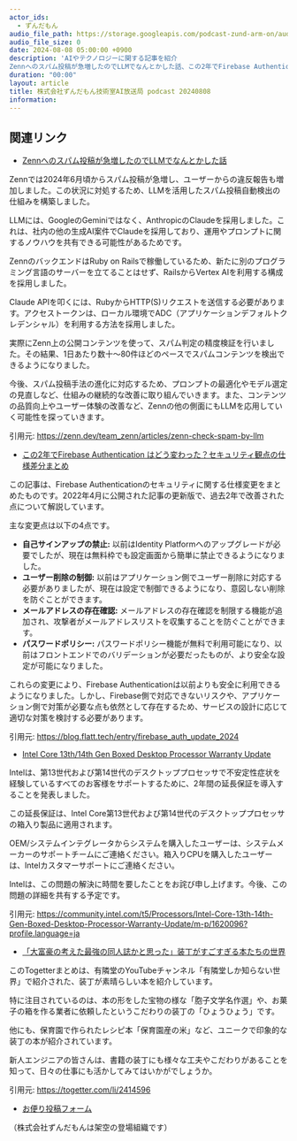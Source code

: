 ```yaml
---
actor_ids:
  - ずんだもん
audio_file_path: https://storage.googleapis.com/podcast-zund-arm-on/audio/株式会社ずんだもん技術室AI放送局_podcast_20240808.mp3
audio_file_size: 0
date: 2024-08-08 05:00:00 +0900
description: 'AIやテクノロジーに関する記事を紹介  
Zennへのスパム投稿が急増したのでLLMでなんとかした話、この2年でFirebase Authentication はどう変わった？セキュリティ観点の仕様差分まとめ、Intel Core 13th/14th Gen Boxed Desktop Processor Warranty Update、「大富豪の考えた最強の同人誌かと思った」装丁がすごすぎる本たちの世界'
duration: "00:00"
layout: article
title: 株式会社ずんだもん技術室AI放送局 podcast 20240808
information: 
---
```


## 関連リンク


- [Zennへのスパム投稿が急増したのでLLMでなんとかした話](https://zenn.dev/team_zenn/articles/zenn-check-spam-by-llm)  


Zennでは2024年6月頃からスパム投稿が急増し、ユーザーからの違反報告も増加しました。この状況に対処するため、LLMを活用したスパム投稿自動検出の仕組みを構築しました。

LLMには、GoogleのGeminiではなく、AnthropicのClaudeを採用しました。これは、社内の他の生成AI案件でClaudeを採用しており、運用やプロンプトに関するノウハウを共有できる可能性があるためです。

ZennのバックエンドはRuby on Railsで稼働しているため、新たに別のプログラミング言語のサーバーを立てることはせず、RailsからVertex AIを利用する構成を採用しました。

Claude APIを叩くには、RubyからHTTP(S)リクエストを送信する必要があります。アクセストークンは、ローカル環境でADC（アプリケーションデフォルトクレデンシャル）を利用する方法を採用しました。

実際にZenn上の公開コンテンツを使って、スパム判定の精度検証を行いました。その結果、1日あたり数十〜80件ほどのペースでスパムコンテンツを検出できるようになりました。

今後、スパム投稿手法の進化に対応するため、プロンプトの最適化やモデル選定の見直しなど、仕組みの継続的な改善に取り組んでいきます。また、コンテンツの品質向上やユーザー体験の改善など、Zennの他の側面にもLLMを応用していく可能性を探っていきます。


引用元: https://zenn.dev/team_zenn/articles/zenn-check-spam-by-llm


- [この2年でFirebase Authentication はどう変わった？セキュリティ観点の仕様差分まとめ](https://blog.flatt.tech/entry/firebase_auth_update_2024)  


この記事は、Firebase Authenticationのセキュリティに関する仕様変更をまとめたものです。2022年4月に公開された記事の更新版で、過去2年で改善された点について解説しています。

主な変更点は以下の4点です。

* **自己サインアップの禁止:**  以前はIdentity Platformへのアップグレードが必要でしたが、現在は無料枠でも設定画面から簡単に禁止できるようになりました。
* **ユーザー削除の制御:**  以前はアプリケーション側でユーザー削除に対応する必要がありましたが、現在は設定で制御できるようになり、意図しない削除を防ぐことができます。
* **メールアドレスの存在確認:**  メールアドレスの存在確認を制限する機能が追加され、攻撃者がメールアドレスリストを収集することを防ぐことができます。
* **パスワードポリシー:**  パスワードポリシー機能が無料で利用可能になり、以前はフロントエンドでのバリデーションが必要だったものが、より安全な設定が可能になりました。

これらの変更により、Firebase Authenticationは以前よりも安全に利用できるようになりました。しかし、Firebase側で対応できないリスクや、アプリケーション側で対策が必要な点も依然として存在するため、サービスの設計に応じて適切な対策を検討する必要があります。

引用元: https://blog.flatt.tech/entry/firebase_auth_update_2024


- [Intel Core 13th/14th Gen Boxed Desktop Processor Warranty Update](https://community.intel.com/t5/Processors/Intel-Core-13th-14th-Gen-Boxed-Desktop-Processor-Warranty-Update/m-p/1620096?profile.language=ja)  


Intelは、第13世代および第14世代のデスクトッププロセッサで不安定性症状を経験しているすべてのお客様をサポートするために、2年間の延長保証を導入することを発表しました。

この延長保証は、Intel Core第13世代および第14世代のデスクトッププロセッサの箱入り製品に適用されます。

OEM/システムインテグレータからシステムを購入したユーザーは、システムメーカーのサポートチームにご連絡ください。箱入りCPUを購入したユーザーは、Intelカスタマーサポートにご連絡ください。

Intelは、この問題の解決に時間を要したことをお詫び申し上げます。今後、この問題の詳細を共有する予定です。


引用元: https://community.intel.com/t5/Processors/Intel-Core-13th-14th-Gen-Boxed-Desktop-Processor-Warranty-Update/m-p/1620096?profile.language=ja


- [「大富豪の考えた最強の同人誌かと思った」装丁がすごすぎる本たちの世界](https://togetter.com/li/2414596)  


このTogetterまとめは、有隣堂のYouTubeチャンネル「有隣堂しか知らない世界」で紹介された、装丁が素晴らしい本を紹介しています。 

特に注目されているのは、本の形をした宝物の様な「胞子文学名作選」や、お菓子の箱を作る業者に依頼したというこだわりの装丁の「ひょうひょう」です。 

他にも、保育園で作られたレシピ本「保育園産の米」など、ユニークで印象的な装丁の本が紹介されています。 

新人エンジニアの皆さんは、書籍の装丁にも様々な工夫やこだわりがあることを知って、日々の仕事にも活かしてみてはいかがでしょうか。 


引用元: https://togetter.com/li/2414596



- [お便り投稿フォーム](https://forms.gle/ffg4JTfqdiqK62qf9)

（株式会社ずんだもんは架空の登場組織です）
